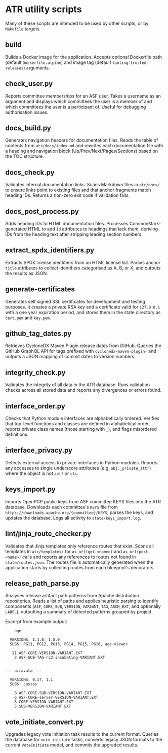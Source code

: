 # ATR utility scripts

Many of these scripts are intended to be used by other scripts, or by `Makefile` targets.

## build

Builds a Docker image for the application. Accepts optional Dockerfile path (default `Dockerfile.alpine`) and image tag (default `tooling-trusted-releases`) arguments.

## check\_user.py

Reports committee memberships for an ASF user. Takes a username as an argument and displays which committees the user is a member of and which committees the user is a participant of. Useful for debugging authorisation issues.

## docs\_build.py

Generates navigation headers for documentation files. Reads the table of contents from `atr/docs/index.md` and rewrites each documentation file with a heading and navigation block (Up/Prev/Next/Pages/Sections) based on the TOC structure.

## docs\_check.py

Validates internal documentation links. Scans Markdown files in `atr/docs/` to ensure links point to existing files and that anchor fragments match heading IDs. Returns a non-zero exit code if validation fails.

## docs\_post\_process.py

Adds heading IDs to HTML documentation files. Processes CommonMark-generated HTML to add `id` attributes to headings that lack them, deriving IDs from the heading text after stripping leading section numbers.

## extract\_spdx\_identifiers.py

Extracts SPDX license identifiers from an HTML license list. Parses anchor `title` attributes to collect identifiers categorised as A, B, or X, and outputs the results as JSON.

## generate-certificates

Generates self signed SSL certificates for development and testing purposes. It creates a private RSA key and a certificate valid for `127.0.0.1` with a one year expiration period, and stores them in the state directory as `cert.pem` and `key.pem`.

## github\_tag\_dates.py

Retrieves CycloneDX Maven Plugin release dates from GitHub. Queries the GitHub GraphQL API for tags prefixed with `cyclonedx-maven-plugin-` and outputs a JSON mapping of commit dates to version numbers.

## integrity\_check.py

Validates the integrity of all data in the ATR database. Runs validation checks across all stored data and reports any divergences or errors found.

## interface\_order.py

Checks that Python module interfaces are alphabetically ordered. Verifies that top-level functions and classes are defined in alphabetical order, reports private class names (those starting with `_`), and flags misordered definitions.

## interface\_privacy.py

Detects external access to private interfaces in Python modules. Reports any accesses to single underscore attributes (e.g. `obj._private_attr`) where the object is not `self` or `cls`.

## keys\_import.py

Imports OpenPGP public keys from ASF committee KEYS files into the ATR database. Downloads each committee's `KEYS` file from `https://downloads.apache.org/{committee}/KEYS`, parses the keys, and updates the database. Logs all activity to `state/keys_import.log`.

## lint/jinja\_route\_checker.py

Validates that Jinja templates only reference routes that exist. Scans all templates in `atr/templates/` for `as_url(get.<name>)` and `as_url(post.<name>)` calls and reports any references to routes not found in `state/routes.json`. The routes file is automatically generated when the application starts by collecting routes from each blueprint's decorators.

## release\_path\_parse.py

Analyses release artifact path patterns from Apache distribution repositories. Reads a list of paths and applies heuristic parsing to identify components (`ASF`, `CORE`, `SUB`, `VERSION`, `VARIANT`, `TAG`, `ARCH`, `EXT`, and optionally `LABEL`), outputting a summary of detected patterns grouped by project.

Excerpt from example output:

```
--- age ---

  VERSIONS: 1.1.0, 1.5.0
  SUBS: PG11, PG12, PG13, PG14, PG15, PG16, age-viewer

   21 ASF-CORE-VERSION-VARIANT.EXT
    3 ASF-SUB-TAG-rc2-incubating-VARIANT.EXT


--- airavata ---

  VERSIONS: 0.17, 1.1
  SUBS: custos

    8 ASF-CORE-SUB-VERSION-VARIANT.EXT
    6 ASF-CORE-server-VERSION-VARIANT.EXT
    3 CORE-VERSION-VARIANT.EXT
    5 SUB-VERSION-VARIANT.EXT
```

## vote\_initiate\_convert.py

Upgrades legacy vote initiation task results to the current format. Queries the database for `vote_initiate` tasks, converts legacy JSON formats to the current `VoteInitiate` model, and commits the upgraded results.
